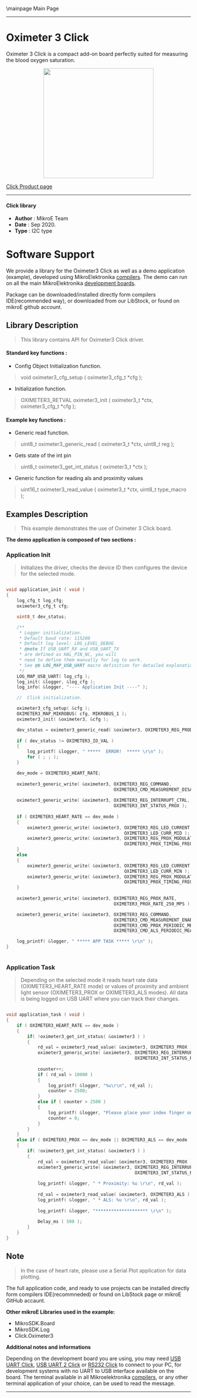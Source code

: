 \mainpage Main Page
 
---
# Oximeter 3 Click

Oximeter 3 Click is a compact add-on board perfectly suited for measuring the blood oxygen saturation.

<p align="center">
  <img src="https://download.mikroe.com/images/click_for_ide/oximeter3_click.png" height=300px>
</p>


[Click Product page](https://www.mikroe.com/oximeter-3-click)

---


#### Click library 

- **Author**        : MikroE Team
- **Date**          : Sep 2020.
- **Type**          : I2C type


# Software Support

We provide a library for the Oximeter3 Click 
as well as a demo application (example), developed using MikroElektronika 
[compilers](https://shop.mikroe.com/compilers). 
The demo can run on all the main MikroElektronika [development boards](https://shop.mikroe.com/development-boards).

Package can be downloaded/installed directly form compilers IDE(recommended way), or downloaded from our LibStock, or found on mikroE github account. 

## Library Description

> This library contains API for Oximeter3 Click driver.

#### Standard key functions :

- Config Object Initialization function.
> void oximeter3_cfg_setup ( oximeter3_cfg_t *cfg ); 
 
- Initialization function.
> OXIMETER3_RETVAL oximeter3_init ( oximeter3_t *ctx, oximeter3_cfg_t *cfg );

#### Example key functions :

- Generic read function.
> uint8_t oximeter3_generic_read ( oximeter3_t *ctx, uint8_t reg );
 
- Gets state of the int pin
> uint8_t oximeter3_get_int_status ( oximeter3_t *ctx );

- Generic function for reading als and proximity values
> uint16_t oximeter3_read_value ( oximeter3_t *ctx, uint8_t type_macro );

## Examples Description

> This example demonstrates the use of Oximeter 3 Click board. 

**The demo application is composed of two sections :**

### Application Init 

> Initializes the driver, checks the device ID then configures the device for the selected mode.

```c

void application_init ( void )
{
    log_cfg_t log_cfg;
    oximeter3_cfg_t cfg;

    uint8_t dev_status;

    /** 
     * Logger initialization.
     * Default baud rate: 115200
     * Default log level: LOG_LEVEL_DEBUG
     * @note If USB_UART_RX and USB_UART_TX 
     * are defined as HAL_PIN_NC, you will 
     * need to define them manually for log to work. 
     * See @b LOG_MAP_USB_UART macro definition for detailed explanation.
     */
    LOG_MAP_USB_UART( log_cfg );
    log_init( &logger, &log_cfg );
    log_info( &logger, "---- Application Init ----" );

    //  Click initialization.

    oximeter3_cfg_setup( &cfg );
    OXIMETER3_MAP_MIKROBUS( cfg, MIKROBUS_1 );
    oximeter3_init( &oximeter3, &cfg );

    dev_status = oximeter3_generic_read( &oximeter3, OXIMETER3_REG_PRODUCT_ID );
    
    if ( dev_status != OXIMETER3_ID_VAL )
    {
        log_printf( &logger, " *****  ERROR!  ***** \r\n" );
        for ( ; ; );
    }

    dev_mode = OXIMETER3_HEART_RATE;
    
    oximeter3_generic_write( &oximeter3, OXIMETER3_REG_COMMAND,
                                         OXIMETER3_CMD_MEASUREMENT_DISABLE );
    
    oximeter3_generic_write( &oximeter3, OXIMETER3_REG_INTERRUPT_CTRL,
                                         OXIMETER3_INT_STATUS_PROX );
    
    if ( OXIMETER3_HEART_RATE == dev_mode )
    {
        oximeter3_generic_write( &oximeter3, OXIMETER3_REG_LED_CURRENT, 
                                             OXIMETER3_LED_CURR_MID );
        oximeter3_generic_write( &oximeter3, OXIMETER3_REG_PROX_MODULATOR_TIMING,
                                             OXIMETER3_PROX_TIMING_FREQ_390p625_KHZ );
    }
    else
    {
        oximeter3_generic_write( &oximeter3, OXIMETER3_REG_LED_CURRENT, 
                                             OXIMETER3_LED_CURR_MIN );
        oximeter3_generic_write( &oximeter3, OXIMETER3_REG_PROX_MODULATOR_TIMING,
                                             OXIMETER3_PROX_TIMING_FREQ_3p125_MHZ );
    }
    
    oximeter3_generic_write( &oximeter3, OXIMETER3_REG_PROX_RATE,
                                         OXIMETER3_PROX_RATE_250_MPS );

    oximeter3_generic_write( &oximeter3, OXIMETER3_REG_COMMAND,
                                         OXIMETER3_CMD_MEASUREMENT_ENABLE |
                                         OXIMETER3_CMD_PROX_PERIODIC_MEASUREMENT_ENABLE |
                                         OXIMETER3_CMD_ALS_PERIODIC_MEASUREMENT_ENABLE );

    log_printf( &logger, " ***** APP TASK ***** \r\n" );
}
  
```

### Application Task

> Depending on the selected mode it reads heart rate data (OXIMETER3_HEART_RATE mode) or
> values of proximity and ambient light sensor (OXIMETER3_PROX or OXIMETER3_ALS modes).
> All data is being logged on USB UART where you can track their changes.

```c

void application_task ( void )
{
    if ( OXIMETER3_HEART_RATE == dev_mode )
    {
        if( !oximeter3_get_int_status( &oximeter3 ) )
        {
            rd_val = oximeter3_read_value( &oximeter3, OXIMETER3_PROX );
            oximeter3_generic_write( &oximeter3, OXIMETER3_REG_INTERRUPT_STATUS, 
                                                 OXIMETER3_INT_STATUS_PROX );
            
            counter++;
            if ( rd_val > 10000 )
            {
                log_printf( &logger, "%u\r\n", rd_val );
                counter = 2500;
            }
            else if ( counter > 2500 )
            {
                log_printf( &logger, "Please place your index finger on the sensor.\r\n" );
                counter = 0;
            }
        }
    }
    else if ( OXIMETER3_PROX == dev_mode || OXIMETER3_ALS == dev_mode )
    {
        if( !oximeter3_get_int_status( &oximeter3 ) )
        {
            rd_val = oximeter3_read_value( &oximeter3, OXIMETER3_PROX );
            oximeter3_generic_write( &oximeter3, OXIMETER3_REG_INTERRUPT_STATUS, 
                                                 OXIMETER3_INT_STATUS_PROX );
            
            log_printf( &logger, " * Proximity: %u \r\n", rd_val );
        
            rd_val = oximeter3_read_value( &oximeter3, OXIMETER3_ALS );
            log_printf( &logger, " * ALS: %u \r\n", rd_val );
            
            log_printf( &logger, "******************** \r\n" );
            
            Delay_ms ( 500 );
        }
    }
} 

```

## Note

> In the case of heart rate, please use a Serial Plot application for data plotting.

The full application code, and ready to use projects can be  installed directly form compilers IDE(recommneded) or found on LibStock page or mikroE GitHub accaunt.

**Other mikroE Libraries used in the example:** 

- MikroSDK.Board
- MikroSDK.Log
- Click.Oximeter3

**Additional notes and informations**

Depending on the development board you are using, you may need 
[USB UART Click](https://shop.mikroe.com/usb-uart-click), 
[USB UART 2 Click](https://shop.mikroe.com/usb-uart-2-click) or 
[RS232 Click](https://shop.mikroe.com/rs232-click) to connect to your PC, for 
development systems with no UART to USB interface available on the board. The 
terminal available in all Mikroelektronika 
[compilers](https://shop.mikroe.com/compilers), or any other terminal application 
of your choice, can be used to read the message.



---
